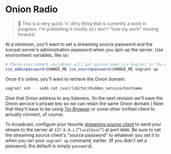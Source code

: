 # Onion Radio

> :construction: This is a very quick 'n' dirty thing that is currently a work in progress. I'm publishing it mostly so I don't "lose my work" moving forward.

At a minimum, you'll want to set a streaming source password and the Icecast server's administration password when you spin up the server. Use environment variables, like so:

```sh
# These environment variables will get passed down via Vagrant to the Ansible playbook.
ice_adminpassword=CHANGE_ME ice_sourcepassword=CHANGE_ME vagrant up
```

Once it's online, you'll want to retrieve the Onion domain:

```sh
vagrant ssh -- sudo cat /var/lib/tor/hidden_service/hostname
```

Give that Onion address to any listeners. (In the next revision we'll save the Onion service's private key so we can retain the same Onion domain.) Note that they'll have to be using [Tor Browser](https://torproject.org/) or some other torified client to actually connect, of course.

To broadcast, configure your favorite [streaming source client](https://icecast.org/apps/#source-clients) to send your stream to the server at `127.0.0.1` ("`localhost`") at port `8000`. Be sure to set the streaming source client's "source password" to whatever you set it to when you ran your `vagrant up` command, earlier. (If you didn't set a password, the default is simply `password`).
